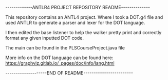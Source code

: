 -------------ANTLR4 PROJECT REPOSITORY README--------------

This repository contains an ANTL4 project. Where I took a
DOT.g4 file and used ANTLR to generate a parser and lexer
for the DOT language.

I then edited the base listener to help the walker pretty
print and correctly format any given inputted DOT code.

The main can be found in the PLSCourseProject.java file

More info on the DOT language can be found here:
https://graphviz.gitlab.io/_pages/doc/info/lang.html


--------------------END OF README------------------------
